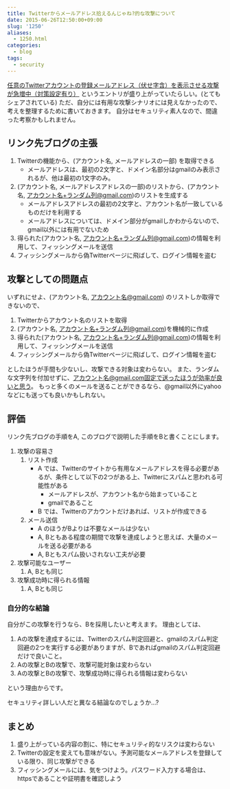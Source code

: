 ```yaml
---
title: Twitterからメールアドレス拾えるんじゃね?的な攻撃について
date: 2015-06-26T12:50:00+09:00
slug: '1250'
aliases:
  - 1250.html
categories:
  - blog
tags:
  - security
---
```


[任意のTwitterアカウントの登録メールアドレス（伏せ字含）を表示させる攻撃が急増中（対策設定有り）](http://did2memo.net/2015/06/24/twitter-one-click-login-attack/) というエントリが盛り上がっていたらしい。(とてもシェアされている)
ただ、自分には有用な攻撃シナリオには見えなかったので、考えを整理するために書いておきます。
自分はセキュリティ素人なので、間違った考察かもしれません。


## リンク先ブログの主張
1. Twitterの機能から、(アカウント名, メールアドレスの一部) を取得できる
    - メールアドレスは、最初の2文字と、ドメイン名部分はgmailのみ表示されるが、他は最初の1文字のみ。
2. (アカウント名, メールアドレスアドレスの一部)のリストから、(アカウント名, アカウント名+ランダム列@gmail.com)のリストを生成する
    - メールアドレスアドレスの最初の2文字と、アカウント名が一致しているものだけを利用する
    - メールアドレスについては、ドメイン部分がgmailしかわからないので、gmail以外には有用でないため
3. 得られた(アカウント名, アカウント名+ランダム列@gmail.com)の情報を利用して、フィッシングメールを送信
4. フィッシングメールから偽Twitterページに飛ばして、ログイン情報を盗む

## 攻撃としての問題点
いずれにせよ、(アカウント名, アカウント名@gmail.com) のリストしか取得できないので、

1. Twitterからアカウント名のリストを取得
2. (アカウント名, アカウント名+ランダム列@gmail.com)を機械的に作成
3. 得られた(アカウント名, アカウント名+ランダム列@gmail.com)の情報を利用して、フィッシングメールを送信
4. フィッシングメールから偽Twitterページに飛ばして、ログイン情報を盗む

としたほうが手間も少ないし、攻撃できる対象は変わらない。
また、ランダムな文字列を付加せずに、アカウント名@gmail.com固定で送ったほうが効率が良いと思う。
もっと多くのメールを送ることができるなら、@gmail以外にyahooなどにも送っても良いかもしれない。

## 評価
リンク先ブログの手順をA, このブログで説明した手順をBと書くことにします。

1. 攻撃の容易さ
    1. リスト作成
        - A では、Twitterのサイトから有用なメールアドレスを得る必要があるが、条件として以下の2つがある上、Twitterにスパムと思われる可能性がある
            - メールアドレスが、アカウント名から始まっていること
            - gmailであること
        - B では、Twitterのアカウントだけあれば、リストが作成できる
    2. メール送信
        - A のほうがBよりは不要なメールは少ない
        - A, Bともある程度の期間で攻撃を達成しようと思えば、大量のメールを送る必要がある
        - A, Bともスパム扱いされない工夫が必要
2. 攻撃可能なユーザー
    1. A, Bとも同じ
3. 攻撃成功時に得られる情報
    1. A, Bとも同じ

### 自分的な結論
自分がこの攻撃を行うなら、Bを採用したいと考えます。
理由としては、

1. Aの攻撃を達成するには、Twitterのスパム判定回避と、gmailのスパム判定回避の2つを実行する必要がありますが、Bであればgmailのスパム判定回避だけで良いこと。
2. Aの攻撃とBの攻撃で、攻撃可能対象は変わらない
3. Aの攻撃とBの攻撃で、攻撃成功時に得られる情報は変わらない

という理由からです。

セキュリティ詳しい人だと異なる結論なのでしょうか...?

## まとめ
1. 盛り上がっている内容の割に、特にセキュリティ的なリスクは変わらない
2. Twitterの設定を変えても意味がない。予測可能なメールアドレスを登録している限り、同じ攻撃ができる
3. フィッシングメールには、気をつけよう。パスワード入力する場合は、httpsであることや証明書を確認しよう

